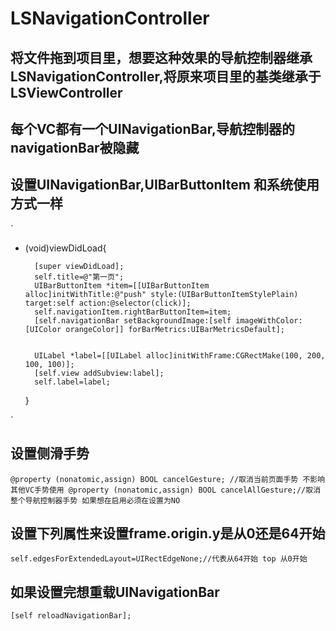 # LSNavigationController

## 将文件拖到项目里，想要这种效果的导航控制器继承LSNavigationController,将原来项目里的基类继承于LSViewController
## 每个VC都有一个UINavigationBar,导航控制器的navigationBar被隐藏


## 设置UINavigationBar,UIBarButtonItem 和系统使用方式一样


`
- (void)viewDidLoad{

        [super viewDidLoad];
        self.title=@"第一页";
        UIBarButtonItem *item=[[UIBarButtonItem alloc]initWithTitle:@"push" style:(UIBarButtonItemStylePlain) target:self action:@selector(click)];
        self.navigationItem.rightBarButtonItem=item;
        [self.navigationBar setBackgroundImage:[self imageWithColor:[UIColor orangeColor]] forBarMetrics:UIBarMetricsDefault];


        UILabel *label=[[UILabel alloc]initWithFrame:CGRectMake(100, 200, 100, 100)];
        [self.view addSubview:label];
        self.label=label;
    }

`

## 设置侧滑手势
`
@property (nonatomic,assign) BOOL cancelGesture; //取消当前页面手势 不影响其他VC手势使用
@property (nonatomic,assign) BOOL cancelAllGesture;//取消整个导航控制器手势 如果想在启用必须在设置为NO
`

## 设置下列属性来设置frame.origin.y是从0还是64开始
`
    self.edgesForExtendedLayout=UIRectEdgeNone;//代表从64开始 top 从0开始
`
## 如果设置完想重载UINavigationBar
`
    [self reloadNavigationBar];
`




